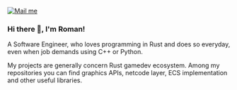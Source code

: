 [![Mail me](https://img.shields.io/badge/zaq.dev@icloud-email-critical)](mailto:zaq.dev@icloud.com)

### Hi there 👋, I'm Roman!

A Software Engineer, who loves programming in Rust and does so everyday, even when job demands using C++ or Python.

My projects are generally concern Rust gamedev ecosystem.
Among my repositories you can find graphics APIs, netcode layer, ECS implementation and other useful libraries.
